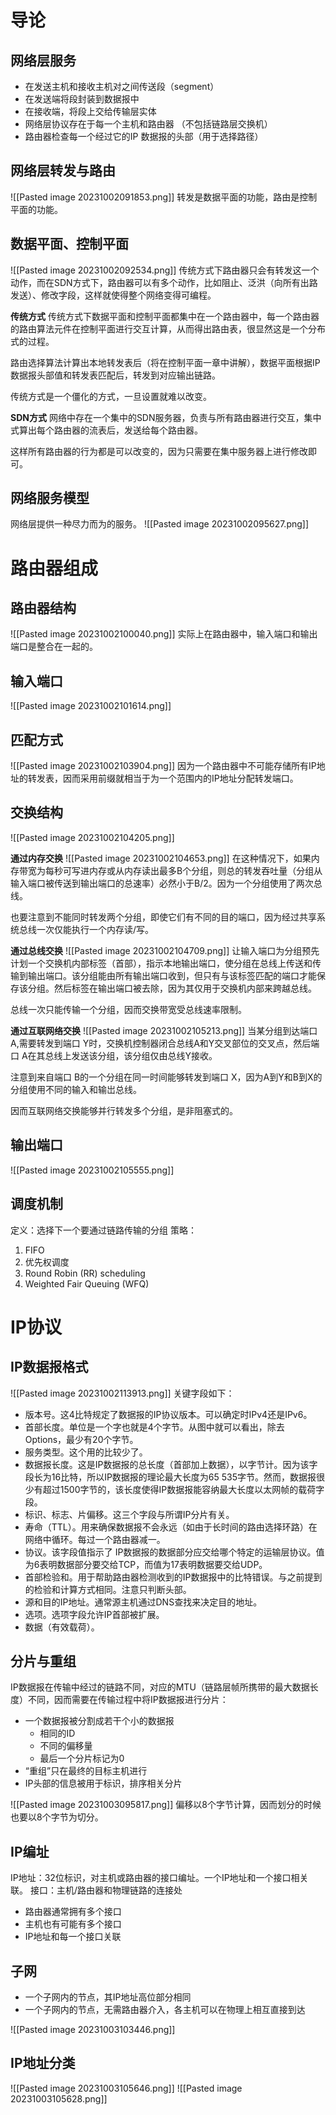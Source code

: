 # 导论
## 网络层服务
- 在发送主机和接收主机对之间传送段（segment）
- 在发送端将段封装到数据报中 
- 在接收端，将段上交给传输层实体 
- 网络层协议存在于每一个主机和路由器 （不包括链路层交换机）
- 路由器检查每一个经过它的IP 数据报的头部（用于选择路径）

## 网络层转发与路由
![[Pasted image 20231002091853.png]]
转发是数据平面的功能，路由是控制平面的功能。

## 数据平面、控制平面
![[Pasted image 20231002092534.png]]
传统方式下路由器只会有转发这一个动作，而在SDN方式下，路由器可以有多个动作，比如阻止、泛洪（向所有出路发送）、修改字段，这样就使得整个网络变得可编程。

**传统方式**
传统方式下数据平面和控制平面都集中在一个路由器中，每一个路由器的路由算法元件在控制平面进行交互计算，从而得出路由表，很显然这是一个分布式的过程。

路由选择算法计算出本地转发表后（将在控制平面一章中讲解），数据平面根据IP数据报头部值和转发表匹配后，转发到对应输出链路。

传统方式是一个僵化的方式，一旦设置就难以改变。

**SDN方式**
网络中存在一个集中的SDN服务器，负责与所有路由器进行交互，集中式算出每个路由器的流表后，发送给每个路由器。

这样所有路由器的行为都是可以改变的，因为只需要在集中服务器上进行修改即可。

## 网络服务模型
网络层提供一种尽力而为的服务。
![[Pasted image 20231002095627.png]]

# 路由器组成
## 路由器结构
![[Pasted image 20231002100040.png]]
实际上在路由器中，输入端口和输出端口是整合在一起的。

## 输入端口
![[Pasted image 20231002101614.png]]

## 匹配方式
![[Pasted image 20231002103904.png]]
因为一个路由器中不可能存储所有IP地址的转发表，因而采用前缀就相当于为一个范围内的IP地址分配转发端口。


## 交换结构
![[Pasted image 20231002104205.png]]

**通过内存交换**
![[Pasted image 20231002104653.png]]
在这种情况下，如果内存带宽为每秒可写进内存或从内存读出最多B个分组，则总的转发吞吐量（分组从输入端口被传送到输出端口的总速率）必然小于B/2。因为一个分组使用了两次总线。

也要注意到不能同时转发两个分组，即使它们有不同的目的端口，因为经过共享系统总线一次仅能执行一个内存读/写。

**通过总线交换**
![[Pasted image 20231002104709.png]]
让输入端口为分组预先计划一个交换机内部标签（首部），指示本地输出端口，使分组在总线上传送和传输到输出端口。该分组能由所有输出端口收到，但只有与该标签匹配的端口才能保存该分组。然后标签在输出端口被去除，因为其仅用于交换机内部来跨越总线。

总线一次只能传输一个分组，因而交换带宽受总线速率限制。

**通过互联网络交换**
![[Pasted image 20231002105213.png]]
当某分组到达端口 A,需要转发到端口 Y时，交换机控制器闭合总线A和Y交叉部位的交叉点，然后端口 A在其总线上发送该分组，该分组仅由总线Y接收。

注意到来自端口 B的一个分组在同一时间能够转发到端口 X，因为A到Y和B到X的分组使用不同的输入和输岀总线。

因而互联网络交换能够并行转发多个分组，是非阻塞式的。

## 输出端口
![[Pasted image 20231002105555.png]]

## 调度机制
定义：选择下一个要通过链路传输的分组
策略：
1. FIFO
2. 优先权调度
3. Round Robin (RR) scheduling
4. Weighted Fair Queuing (WFQ)

# IP协议
## IP数据报格式
![[Pasted image 20231002113913.png]]
关键字段如下：
- 版本号。这4比特规定了数据报的IP协议版本。可以确定时IPv4还是IPv6。
- 首部长度。单位是一个字也就是4个字节。从图中就可以看出，除去Options，最少有20个字节。
- 服务类型。这个用的比较少了。
- 数据报长度。这是IP数据报的总长度（首部加上数据），以字节计。因为该字段长为16比特，所以IP数据报的理论最大长度为65 535字节。然而，数据报很少有超过1500字节的，该长度使得IP数据报能容纳最大长度以太网帧的载荷字段。
- 标识、标志、片偏移。这三个字段与所谓IP分片有关。
- 寿命（TTL）。用来确保数据报不会永远（如由于长时间的路由选择环路）在网络中循环。每过一个路由器减一。
- 协议。该字段值指示了 IP数据报的数据部分应交给哪个特定的运输层协议。值为6表明数据部分要交给TCP，而值为17表明数据要交给UDP。
- 首部检验和。用于帮助路由器检测收到的IP数据报中的比特错误。与之前提到的检验和计算方式相同。注意只判断头部。
- 源和目的IP地址。通常源主机通过DNS查找来决定目的地址。
- 选项。选项字段允许IP首部被扩展。
- 数据（有效载荷）。

## 分片与重组
IP数据报在传输中经过的链路不同，对应的MTU（链路层帧所携带的最大数据长度）不同，因而需要在传输过程中将IP数据报进行分片：
- 一个数据报被分割成若干个小的数据报
	- 相同的ID
	- 不同的偏移量
	- 最后一个分片标记为0
- “重组”只在最终的目标主机进行
- IP头部的信息被用于标识，排序相关分片

![[Pasted image 20231003095817.png]]
偏移以8个字节计算，因而划分的时候也要以8个字节为切分。 

## IP编址
IP地址：32位标识，对主机或路由器的接口编址。一个IP地址和一个接口相关联。
接口：主机/路由器和物理链路的连接处
- 路由器通常拥有多个接口 
- 主机也有可能有多个接口 
- IP地址和每一个接口关联

## 子网
- 一个子网内的节点，其IP地址高位部分相同
- 一个子网内的节点，无需路由器介入，各主机可以在物理上相互直接到达

![[Pasted image 20231003103446.png]]

## IP地址分类
![[Pasted image 20231003105646.png]]
![[Pasted image 20231003105628.png]]


